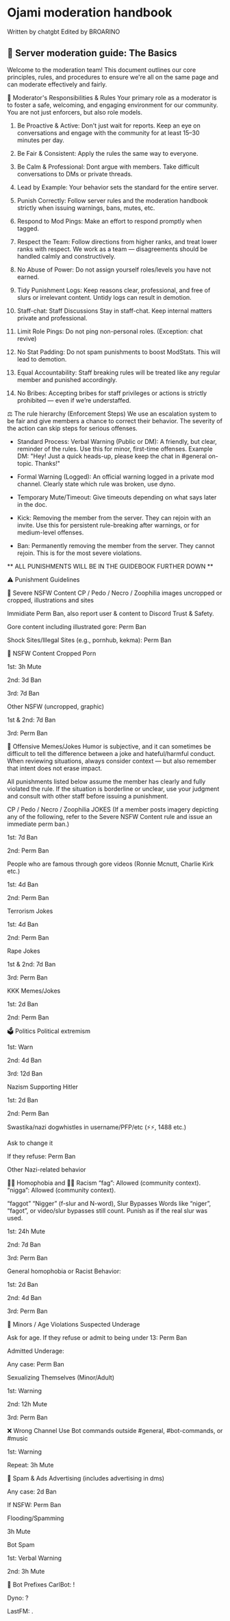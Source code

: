 # Ojami moderation handbook

Written by chatgbt
Edited by BROARINO

## 📜 Server moderation guide: The Basics
Welcome to the moderation team! This document outlines our core principles, rules, and procedures to ensure we're all on the same page and can moderate effectively and fairly.

🎯 Moderator's Responsibilities & Rules
Your primary role as a moderator is to foster a safe, welcoming, and engaging environment for our community. You are not just enforcers, but also role models.

1. Be Proactive & Active: Don't just wait for reports. Keep an eye on conversations and engage with the community for at least 15–30 minutes per day.
  
2. Be Fair & Consistent: Apply the rules the same way to everyone.
  
3. Be Calm & Professional: Dont argue with members. Take difficult conversations to DMs or private threads.
  
4. Lead by Example: Your behavior sets the standard for the entire server.

5. Punish Correctly: Follow server rules and the moderation handbook strictly when issuing warnings, bans, mutes, etc.

6. Respond to Mod Pings: Make an effort to respond promptly when tagged.

7. Respect the Team: Follow directions from higher ranks, and treat lower ranks with respect. We work as a team — disagreements should be handled calmly and constructively.

8. No Abuse of Power: Do not assign yourself roles/levels you have not earned.

9. Tidy Punishment Logs: Keep reasons clear, professional, and free of slurs or irrelevant content. Untidy logs can result in demotion.

10. Staff-chat: Staff Discussions Stay in staff-chat. Keep internal matters private and professional.

11. Limit Role Pings: Do not ping non-personal roles. (Exception: chat revive)

12. No Stat Padding: Do not spam punishments to boost ModStats. This will lead to demotion.

13. Equal Accountability: Staff breaking rules will be treated like any regular member and punished accordingly.

14. No Bribes: Accepting bribes for staff privileges or actions is strictly prohibited — even if we’re understaffed.

⚖️ The rule hierarchy (Enforcement Steps)
We use an escalation system to be fair and give members a chance to correct their behavior. The severity of the action can skip steps for serious offenses.

* Standard Process: Verbal Warning (Public or DM): A friendly, but clear, reminder of the rules. Use this for minor, first-time offenses.
Example DM: "Hey! Just a quick heads-up, please keep the chat in #general on-topic. Thanks!"

* Formal Warning (Logged): An official warning logged in a private mod channel. Clearly state which rule was broken, use dyno.

* Temporary Mute/Timeout: Give timeouts depending on what says later in the doc.

* Kick: Removing the member from the server. They can rejoin with an invite. Use this for persistent rule-breaking after warnings, or for medium-level offenses.

* Ban: Permanently removing the member from the server. They cannot rejoin. This is for the most severe violations.

** ALL PUNISHMENTS WILL BE IN THE GUIDEBOOK FURTHER DOWN **

⚠️ Punishment Guidelines

🚫 Severe NSFW Content
CP / Pedo / Necro / Zoophilia images uncropped or cropped, illustrations and sites

Immidiate Perm Ban, also report user & content to Discord Trust & Safety.

Gore content including illustrated gore: Perm Ban

Shock Sites/Illegal Sites (e.g., pornhub, kekma): Perm Ban

🚫 NSFW Content
Cropped Porn


1st: 3h Mute


2nd: 3d Ban


3rd: 7d Ban


Other NSFW (uncropped, graphic)


1st & 2nd: 7d Ban


3rd: Perm Ban



🤡 Offensive Memes/Jokes
Humor is subjective, and it can sometimes be difficult to tell the difference between a joke and hateful/harmful conduct. When reviewing situations, always consider context — but also remember that intent does not erase impact.

All punishments listed below assume the member has clearly and fully violated the rule. If the situation is borderline or unclear, use your judgment and consult with other staff before issuing a punishment.

CP / Pedo / Necro / Zoophilia JOKES (If a member posts imagery depicting any of the following, refer to the Severe NSFW Content rule and issue an immediate perm ban.)


1st: 7d Ban


2nd: Perm Ban


People who are famous through gore videos (Ronnie Mcnutt, Charlie Kirk etc.)


1st: 4d Ban


2nd: Perm Ban


Terrorism Jokes


1st: 4d Ban


2nd: Perm Ban


Rape Jokes


1st & 2nd: 7d Ban


3rd: Perm Ban



KKK Memes/Jokes


1st: 2d Ban


2nd: Perm Ban



🗳️ Politics
Political extremism 


1st: Warn


2nd: 4d Ban


3rd: 12d Ban

Nazism
Supporting Hitler


1st: 2d Ban


2nd: Perm Ban


Swastika/nazi dogwhistles in username/PFP/etc (⚡⚡, 1488 etc.)


Ask to change it


If they refuse: Perm Ban


Other Nazi-related behavior



🏳️‍🌈 Homophobia and 🧑🏾 Racism
“fag”: Allowed (community context).
“nigga”: Allowed (community context).

“faggot” “Nigger” (f-slur and N-word), Slur Bypasses
Words like “niger”, “fagot”, or video/slur bypasses still count.
Punish as if the real slur was used.


1st: 24h Mute


2nd: 7d Ban


3rd: Perm Ban



General homophobia or Racist Behavior:


1st: 2d Ban


2nd: 4d Ban


3rd: Perm Ban



👶 Minors / Age Violations
Suspected Underage


Ask for age. If they refuse or admit to being under 13: Perm Ban


Admitted Underage:


Any case: Perm Ban


Sexualizing Themselves (Minor/Adult)


1st: Warning


2nd: 12h Mute


3rd: Perm Ban



❌ Wrong Channel Use
Bot commands outside #general, #bot-commands, or #music


1st: Warning


Repeat: 3h Mute



📢 Spam & Ads
Advertising (includes advertising in dms)


Any case: 2d Ban


If NSFW: Perm Ban


Flooding/Spamming


3h Mute


Bot Spam


1st: Verbal Warning


2nd: 3h Mute



🤖 Bot Prefixes
CarlBot: !


Dyno: ?


LastFM: .



